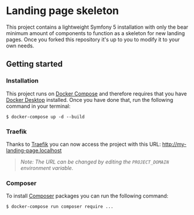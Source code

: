 # Landing page skeleton
This project contains a lightweight Symfony 5 installation with only the bear minimum amount of components
to function as a skeleton for new landing pages. Once you forked this repository
it's up to you to modify it to your own needs.

## Getting started
### Installation
This project runs on [Docker Compose] and therefore requires that you have [Docker Desktop] installed.
Once you have done that, run the following command in your terminal:

```
$ docker-compose up -d --build
```

### Traefik
Thanks to [Traefik] you can now access the project with this URL:
http://my-landing-page.localhost

> *Note: The URL can be changed by editing the `PROJECT_DOMAIN` environment variable.*

### Composer
To install [Composer] packages you can run the following command:

```
$ docker-compose run composer require ...
```

[Composer]: https://getcomposer.org/doc/00-intro.md
[Docker Compose]: https://docs.docker.com/compose/
[Docker Desktop]: https://www.docker.com/products/docker-desktop
[Traefik]: https://doc.traefik.io/traefik/
